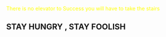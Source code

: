 

<p style="color: yellow">There is no elevator to Success you will have to take the stairs</p>

<h2>STAY HUNGRY , STAY FOOLISH </h2>
